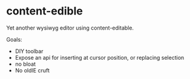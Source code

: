content-edible
==============

Yet another wysiwyg editor using content-editable.

Goals:

- DIY toolbar
- Expose an api for inserting at cursor position, or replacing selection
- no bloat
- No oldIE cruft
